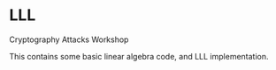# LLL
Cryptography Attacks Workshop

This contains some basic linear algebra code, and LLL implementation.
